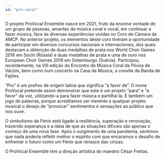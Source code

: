 ```yaml
---
id: "pro-vocal"
---
```

 O projeto ProVocal Ensemble nasce em 2021, fruto da enorme vontade de um grupo de pessoas, amantes da música coral e vocal, em continuar a fazer música, face às diversas experiências vividas no Coro de Câmara da AMCP. No anterior projeto, os elementos deste coro tiveram a oportunidade de participar em diversos concursos nacionais e internacionais, dos quais destacam a obtenção de duas medalhas de prata nos World Choir Games 2016 em Sochi (Rússia) e duas medalhas de prata e uma de ouro nos European Choir Games 2019 em Gotemburgo (Suécia). Participou, recentemente, na VIII edição do Encontro de Música Coral da Póvoa de Varzim, bem como num concerto na Casa da Música, a convite da Banda de Fajões.

“Pro” é um prefixo de origem latina que significa “a favor de”. O nome ProVocal pretende assim demonstrar que este é um projeto “para” e “a favor” da voz, utilizando-a para fazer música e partilhá-la. É também um jogo de palavras, porque acreditamos ser inerente a qualquer projeto musical o desejo de “provocar” sentimentos e sensações ao público que nos ouve.

O simbolismo da Fénix está ligado à resiliência, superação e renovação, trazendo esperança e a ideia de que as situações dificeis são apenas o começo de uma nova fase. Após o surgimento de uma pandemia, sentimos que nada poderia refletir melhor o espírito com que encaramos o desafio de enfrentar o futuro como um Fénix que renasce das cinzas.

O ProVocal Ensemble tem a direção artística do maestro César Freitas.
